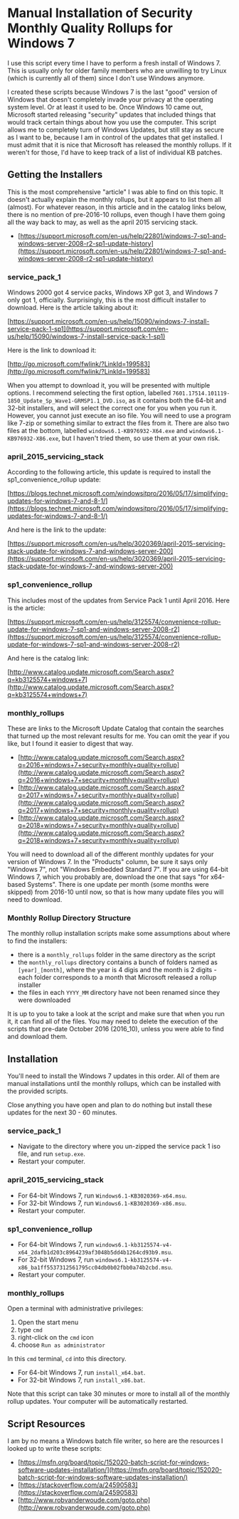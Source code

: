 # Manual Installation of Security Monthly Quality Rollups for Windows 7

I use this script every time I have to perform a fresh install of Windows 7.  This is usually only for older family members who are unwilling to try Linux (which is currently all of them) since I don't use Windows anymore.

I created these scripts because Windows 7 is the last "good" version of Windows that doesn't completely invade your privacy at the operating system level.  Or at least it used to be.  Once Windows 10 came out, Microsoft started releasing "security" updates that included things that would track certain things about how you use the computer.  This script allows me to completely turn of Windows Updates, but still stay as secure as I want to be, because I am in control of the updates that get installed.  I must admit that it is nice that Microsoft has released the monthly rollups.  If it weren't for those, I'd have to keep track of a list of individual KB patches.


## Getting the Installers

This is the most comprehensive "article" I was able to find on this topic.  It doesn't actually explain the monthly rollups, but it appears to list them all (almost).  For whatever reason, in this article and in the catalog links below, there is no mention of pre-2016-10 rollups, even though I have them going all the way back to may, as well as the april 2015 servicing stack.

* [https://support.microsoft.com/en-us/help/22801/windows-7-sp1-and-windows-server-2008-r2-sp1-update-history](https://support.microsoft.com/en-us/help/22801/windows-7-sp1-and-windows-server-2008-r2-sp1-update-history)


### service_pack_1

Windows 2000 got 4 service packs, Windows XP got 3, and Windows 7 only got 1, officially.  Surprisingly, this is the most difficult installer to download.  Here is the article talking about it:

[https://support.microsoft.com/en-us/help/15090/windows-7-install-service-pack-1-sp1](https://support.microsoft.com/en-us/help/15090/windows-7-install-service-pack-1-sp1)

Here is the link to download it:

[http://go.microsoft.com/fwlink/?LinkId=199583](http://go.microsoft.com/fwlink/?LinkId=199583)

When you attempt to download it, you will be presented with multiple options.  I recommend selecting the first option, labelled `7601.17514.101119-1850_Update_Sp_Wave1-GRMSP1.1_DVD.iso`, as it contains both the 64-bit and 32-bit installers, and will select the correct one for you when you run it.  However, you cannot just execute an iso file.  You will need to use a program like 7-zip or something similar to extract the files from it.  There are also two files at the bottom, labelled `windows6.1-KB976932-X64.exe` and `windows6.1-KB976932-X86.exe`, but I haven't tried them, so use them at your own risk.


### april_2015_servicing_stack

According to the following article, this update is required to install the sp1_convenience_rollup update:

[https://blogs.technet.microsoft.com/windowsitpro/2016/05/17/simplifying-updates-for-windows-7-and-8-1/](https://blogs.technet.microsoft.com/windowsitpro/2016/05/17/simplifying-updates-for-windows-7-and-8-1/)

And here is the link to the update:

[https://support.microsoft.com/en-us/help/3020369/april-2015-servicing-stack-update-for-windows-7-and-windows-server-200](https://support.microsoft.com/en-us/help/3020369/april-2015-servicing-stack-update-for-windows-7-and-windows-server-200)


### sp1_convenience_rollup

This includes most of the updates from Service Pack 1 until April 2016.  Here is the article:

[https://support.microsoft.com/en-us/help/3125574/convenience-rollup-update-for-windows-7-sp1-and-windows-server-2008-r2](https://support.microsoft.com/en-us/help/3125574/convenience-rollup-update-for-windows-7-sp1-and-windows-server-2008-r2)

And here is the catalog link:

[http://www.catalog.update.microsoft.com/Search.aspx?q=kb3125574+windows+7](http://www.catalog.update.microsoft.com/Search.aspx?q=kb3125574+windows+7)


### monthly_rollups

These are links to the Microsoft Update Catalog that contain the searches that turned up the most relevant results for me.  You can omit the year if you like, but I found it easier to digest that way.

* [http://www.catalog.update.microsoft.com/Search.aspx?q=2016+windows+7+security+monthly+quality+rollup](http://www.catalog.update.microsoft.com/Search.aspx?q=2016+windows+7+security+monthly+quality+rollup)
* [http://www.catalog.update.microsoft.com/Search.aspx?q=2017+windows+7+security+monthly+quality+rollup](http://www.catalog.update.microsoft.com/Search.aspx?q=2017+windows+7+security+monthly+quality+rollup)
* [http://www.catalog.update.microsoft.com/Search.aspx?q=2018+windows+7+security+monthly+quality+rollup](http://www.catalog.update.microsoft.com/Search.aspx?q=2018+windows+7+security+monthly+quality+rollup)

You will need to download all of the different monthly updates for your version of Windows 7.  In the "Products" column, be sure it says only "Windows 7", not "Windows Embedded Standard 7".  If you are using 64-bit Windows 7, which you probably are, download the one that says "for x64-based Systems".  There is one update per month (some months were skipped) from 2016-10 until now, so that is how many update files you will need to download.


### Monthly Rollup Directory Structure

The monthly rollup installation scripts make some assumptions about where to find the installers:

* there is a `monthly_rollups` folder in the same directory as the script
* the `monthly_rollups` directory contains a bunch of folders named as `[year]_[month]`, where the year is 4 digis and the month is 2 digits - each folder corresponds to a month that Microsoft released a rollup installer
* the files in each `YYYY_MM` directory have not been renamed since they were downloaded

It is up to you to take a look at the script and make sure that when you run it, it can find all of the files.  You may need to delete the execution of the scripts that pre-date October 2016 (2016_10), unless you were able to find and download them.


## Installation

You'll need to install the Windows 7 updates in this order.  All of them are manual installations until the monthly rollups, which can be installed with the provided scripts.

Close anything you have open and plan to do nothing but install these updates for the next 30 - 60 minutes.


### service_pack_1

* Navigate to the directory where you un-zipped the service pack 1 iso file, and run `setup.exe`.
* Restart your computer.


### april_2015_servicing_stack

* For 64-bit Windows 7, run `Windows6.1-KB3020369-x64.msu`.
* For 32-bit Windows 7, run `Windows6.1-KB3020369-x86.msu`.
* Restart your computer.


### sp1_convenience_rollup

* For 64-bit Windows 7, run `windows6.1-kb3125574-v4-x64_2dafb1d203c8964239af3048b5dd4b1264cd93b9.msu`.
* For 32-bit Windows 7, run `windows6.1-kb3125574-v4-x86_ba1ff5537312561795cc04db0b02fbb0a74b2cbd.msu`.
* Restart your computer.


### monthly_rollups

Open a terminal with administrative privileges:

1. Open the start menu
1. type `cmd`
1. right-click on the `cmd` icon
1. choose `Run as administrator`

In this `cmd` terminal, `cd` into this directory.

* For 64-bit Windows 7, run `install_x64.bat`.
* For 32-bit Windows 7, run `install_x86.bat`.

Note that this script can take 30 minutes or more to install all of the monthly rollup updates.  Your computer will be automatically restarted.


## Script Resources

I am by no means a Windows batch file writer, so here are the resources I looked up to write these scripts:

* [https://msfn.org/board/topic/152020-batch-script-for-windows-software-updates-installation/](https://msfn.org/board/topic/152020-batch-script-for-windows-software-updates-installation/)
* [https://stackoverflow.com/a/24590583](https://stackoverflow.com/a/24590583)
* [http://www.robvanderwoude.com/goto.php](http://www.robvanderwoude.com/goto.php)
